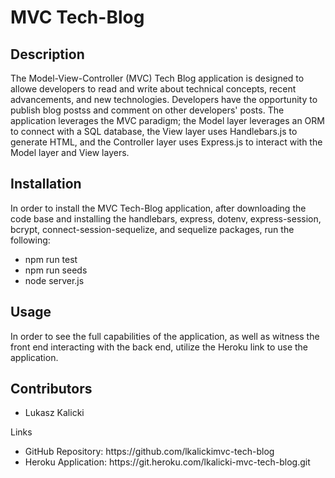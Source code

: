 # MVC Tech-Blog

## Description 

The Model-View-Controller (MVC) Tech Blog application is designed to allowe developers to read and write about technical concepts, recent advancements, and new technologies. Developers have the opportunity to publish blog postss and comment on other developers' posts. The application leverages the MVC paradigm; the Model layer leverages an ORM to connect with a SQL database, the View layer uses Handlebars.js to generate HTML, and the Controller layer uses Express.js to interact with the Model layer and View layers. 

## Installation

In order to install the MVC Tech-Blog application, after downloading the code base and installing the handlebars, express, dotenv, express-session, bcrypt, connect-session-sequelize, and sequelize packages, run the following:

- npm run test
- npm run seeds
- node server.js

## Usage 

In order to see the full capabilities of the application, as well as witness the front end interacting with the back end, utilize the Heroku link to use the application. 

## Contributors

- Lukasz Kalicki 

Links
<ul>
    <li>
    GitHub Repository: https://github.com/lkalickimvc-tech-blog
    </li>
    <li>
    Heroku Application: https://git.heroku.com/lkalicki-mvc-tech-blog.git
    </li>
</ul>